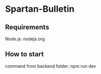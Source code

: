 # Spartan-Bulletin

## Requirements
Node.js: nodejs.org

## How to start
command from backend folder: npm run dev
